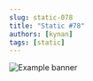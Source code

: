 ```yaml
---
slug: static-078
title: "Static #78"
authors: [kynan]
tags: [static]
---
```


![Example banner](/img/stories/static_new/zzz.png)
